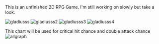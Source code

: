 This is an unfinished 2D RPG Game. I'm still working on slowly but take a look:

![gladiusss](https://github.com/user-attachments/assets/92a751b7-bc5c-4a4f-af21-a6bc1381a9cd)
![gladiusss2](https://github.com/user-attachments/assets/fc18a25b-584e-477c-9645-89cde8781851)
![gladiusss3](https://github.com/user-attachments/assets/dee2ae2b-0215-43ac-935e-5b527c1cd9b8)
![gladiusss4](https://github.com/user-attachments/assets/53f5b1b3-8784-498c-a51f-eab2c60d4910)

This chart will be used for critical hit chance and double attack chance
![allgraph](https://github.com/user-attachments/assets/688e83f2-13e5-45c5-84c5-9ae408a82b0f)
